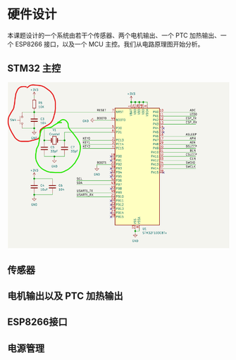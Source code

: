 # 硬件设计

本课题设计的一个系统由若干个传感器、两个电机输出、一个 PTC 加热输出、一个 ESP8266 接口，以及一个 MCU 主控。我们从电路原理图开始分析。

## STM32 主控

![image-20230412175343956](https://raw.githubusercontent.com/yingkecheng/my_blog_pic/main/2023.4/image-20230412175343956.png)



## 传感器

## 电机输出以及 PTC 加热输出

## ESP8266接口

## 电源管理